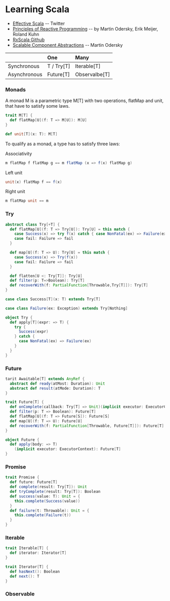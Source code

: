 # Learning Scala
- [Effective Scala](http://twitter.github.io/effectivescala/index.html) -- Twitter
- [Principles of Reactive Programming](https://class.coursera.org/reactive-002/auth) -- by Martin Odersky, Erik Meijer, Roland Kuhn
- [RxScala Github](https://github.com/ReactiveX/RxScala)
- [Scalable Component Abstractions](http://lampwww.epfl.ch/~odersky/papers/ScalableComponent.pdf) -- Martin Odersky

|              | One            | Many           |
| :----------- | :------------- | :------------- |
| Synchronous  | T / Try[T]     | Iterable[T]    |
| Asynchronous | Future[T]      | Observalbe[T]  |


### Monads
A monad M is a parametric type M[T] with two operations, flatMap and unit, that have to satisfy some laws.
```scala
trait M[T] {
  def flatMap[U](f: T => M[U]): M[U]
}

def unit[T](x: T): M[T]
```

To qualify as a monad, a type has to satisfy three laws:

Associativity
```scala
m flatMap f flatMap g == m flatMap (x => f(x) flatMap g)
```

Left unit
```scala
unit(x) flatMap f == f(x)
```

Right unit
```scala
m flatMap unit == m
```

### Try
```scala
abstract class Try[+T] {
  def flatMap[U](f: T => Try[U]): Try[U] = this match {
    case Success(x) => try f(x) catch { case NonFatal(ex) => Failure(ex) }
    case fail: Failure => fail
  }

  def map[U](f: T => U): Try[U] = this match {
    case Success(x) => Try(f(x))
    case fail: Failure => fail
  }

  def flatten[U <: Try[T]]: Try[U]
  def filter(p: T=>Boolean): Try[T]
  def recoverWith(f: PartialFunction[Throwable,Try[T]]): Try[T]
}

case class Success[T](x: T) extends Try[T]

case class Failure(ex: Exception) extends Try[Nothing]

object Try {
  def apply[T](expr: => T) {
    try {
      Success(expr)
    } catch {
      case NonFatal(ex) => Failure(ex)
    }
  }
}
```

### Future
```scala
tarit Awaitable[T] extends AnyRef {
  abstract def ready(atMost: Duration): Unit
  abstract def result(atMode: Duration): T
}

trait Future[T] {
  def onComplete(callback: Try[T] => Unit)(implicit executor: ExecutorContext): Unit
  def filter(p: T => Boolean): Future[T]
  def flatMap[U](f: T => Future[S]): Future[S]
  def map[U](f: T => U): Future[U]
  def recoverWith(f: PartialFunction[Throwable, Future[T]]): Future[T]
}

object Future {
  def apply(body: => T)
    (implicit executor: ExecutorContext): Future[T]
}
```

### Promise
```scala
trait Promise {
  def future: Future[T]
  def complete(result: Try[T]): Unit
  def tryComplete(result: Try[T]): Boolean
  def success(value: T): Unit = {
    this.complete(Success(value))
  }
  def failure(t: Throwable): Unit = {
    this.complete(Failure(t))
  }
}
```

### Iterable
```scala
trait Iterable[T] {
  def iterator: Iterator[T]
}

trait Iterator[T] {
  def hasNext(): Boolean
  def next(): T
}
```

### Observable
